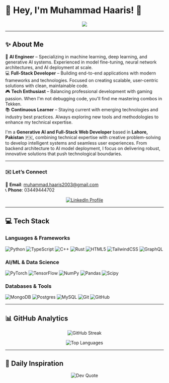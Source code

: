 # 👋 Hey, I'm Muhammad Haaris! 🚀

<p align="center">
  <img src="https://readme-typing-svg.herokuapp.com/?lines=AI+Engineer;Full-Stack+Developer;Generative+AI+Specialist;Neural+Networks+Enthusiast;Code+Warrior+by+Day;Tekken+Slayer+by+Night&font=Fira%20Code&center=true&width=440&height=45&color=f75c7e&vCenter=true&size=22&pause=1000&background=000000" />
</p>

---

## ✨ About Me

🤖 **AI Engineer** – Specializing in machine learning, deep learning, and generative AI systems. Experienced in model fine-tuning, neural network architectures, and AI deployment at scale.  
💻 **Full-Stack Developer** – Building end-to-end applications with modern frameworks and technologies. Focused on creating scalable, user-centric solutions with clean, maintainable code.  
🎮 **Tech Enthusiast** – Balancing professional development with gaming passion. When I'm not debugging code, you'll find me mastering combos in Tekken.  
📚 **Continuous Learner** – Staying current with emerging technologies and industry best practices. Always exploring new tools and methodologies to enhance my technical expertise.  

I'm a **Generative AI and Full-Stack Web Developer** based in **Lahore, Pakistan** 🇵🇰, combining technical expertise with creative problem-solving to develop intelligent systems and seamless user experiences. From backend architecture to AI model deployment, I focus on delivering robust, innovative solutions that push technological boundaries.

---

### ✉️ Let’s Connect

📧 **Email**: [muhammad.haaris2003@gmail.com](mailto:muhammad.haaris2003@gmail.com)  
📞 **Phone**: 03449444702

<p align="center">
  <a href="https://www.linkedin.com/in/haaris278/" target="_blank">
    <img src="https://img.shields.io/badge/LinkedIn-Connect-blue?style=for-the-badge&logo=linkedin&logoColor=white" alt="LinkedIn Profile" />
  </a>
</p>

---

## 💻 Tech Stack

### **Languages & Frameworks**
![Python](https://img.shields.io/badge/python-3670A0?style=for-the-badge&logo=python&logoColor=ffdd54)
![TypeScript](https://img.shields.io/badge/typescript-%23007ACC.svg?style=for-the-badge&logo=typescript&logoColor=white)
![C++](https://img.shields.io/badge/c++-%2300599C.svg?style=for-the-badge&logo=c%2B%2B&logoColor=white)
![Rust](https://img.shields.io/badge/rust-%23000000.svg?style=for-the-badge&logo=rust&logoColor=white)
![HTML5](https://img.shields.io/badge/html5-%23E34F26.svg?style=for-the-badge&logo=html5&logoColor=white)
![TailwindCSS](https://img.shields.io/badge/tailwindcss-%2338B2AC.svg?style=for-the-badge&logo=tailwind-css&logoColor=white)
![GraphQL](https://img.shields.io/badge/-GraphQL-E10098?style=for-the-badge&logo=graphql&logoColor=white)

### **AI/ML & Data Science**
![PyTorch](https://img.shields.io/badge/PyTorch-%23EE4C2C.svg?style=for-the-badge&logo=PyTorch&logoColor=white)
![TensorFlow](https://img.shields.io/badge/TensorFlow-%23FF6F00.svg?style=for-the-badge&logo=TensorFlow&logoColor=white)
![NumPy](https://img.shields.io/badge/numpy-%23013243.svg?style=for-the-badge&logo=numpy&logoColor=white)
![Pandas](https://img.shields.io/badge/pandas-%23150458.svg?style=for-the-badge&logo=pandas&logoColor=white)
![Scipy](https://img.shields.io/badge/SciPy-%230C55A5.svg?style=for-the-badge&logo=scipy&logoColor=%white)

### **Databases & Tools**
![MongoDB](https://img.shields.io/badge/MongoDB-%234ea94b.svg?style=for-the-badge&logo=mongodb&logoColor=white)
![Postgres](https://img.shields.io/badge/postgres-%23316192.svg?style=for-the-badge&logo=postgresql&logoColor=white)
![MySQL](https://img.shields.io/badge/mysql-4479A1.svg?style=for-the-badge&logo=mysql&logoColor=white)
![Git](https://img.shields.io/badge/git-%23F05033.svg?style=for-the-badge&logo=git&logoColor=white)
![GitHub](https://img.shields.io/badge/github-%23121011.svg?style=for-the-badge&logo=github&logoColor=white)

---

## 📊 GitHub Analytics

<div align="center">
  
  ![GitHub Streak](https://github-readme-streak-stats.herokuapp.com/?user=MuhammadHaaris278&theme=tokyonight&hide_border=false)
  
  ![Top Languages](https://github-readme-stats.vercel.app/api/top-langs/?username=MuhammadHaaris278&theme=tokyonight&hide_border=false&include_all_commits=true&count_private=true&layout=compact)

</div>

---

## 💭 Daily Inspiration

<div align="center">

![Dev Quote](https://quotes-github-readme.vercel.app/api?type=horizontal&theme=dark)

</div>
